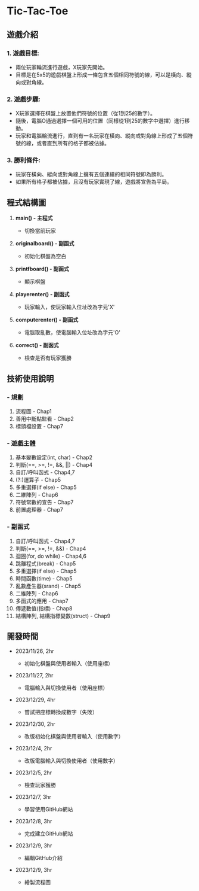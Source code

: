 # Tic-Tac-Toe

## 遊戲介紹

### 1. **遊戲目標:**
   - 兩位玩家輪流進行遊戲，X玩家先開始。
   - 目標是在5x5的遊戲棋盤上形成一條包含五個相同符號的線，可以是橫向、縱向或對角線。

### 2. **遊戲步驟:**
   - X玩家選擇在棋盤上放置他們符號的位置（從1到25的數字）。
   - 隨後，電腦O通過選擇一個可用的位置（同樣從1到25的數字中選擇）進行移動。
   - 玩家和電腦輪流進行，直到有一名玩家在橫向、縱向或對角線上形成了五個符號的線，或者直到所有的格子都被佔據。

### 3. **勝利條件:**
   - 玩家在橫向、縱向或對角線上擁有五個連續的相同符號即為勝利。
   - 如果所有格子都被佔據，且沒有玩家實現了線，遊戲將宣告為平局。

## 程式結構圖

1. **main() - 主程式**
   - 切換當前玩家

2. **originalboard() - 副函式**
   - 初始化棋盤為空白

3. **printfboard() - 副函式**
   - 顯示棋盤

4. **playerenter() - 副函式**
   - 玩家輸入，使玩家輸入位址改為字元'X'

5. **computerenter() - 副函式**
   - 電腦取亂數，使電腦輸入位址改為字元'O'

6. **correct() - 副函式**
   - 檢查是否有玩家獲勝

## 技術使用說明

### - 規劃
1. 流程圖 - Chap1
2. 善用中斷點監看 - Chap2
3. 標頭檔設置 - Chap7

### - 遊戲主體
1. 基本變數設定(int, char) - Chap2
2. 判斷(==, >=, !=, &&, ||) - Chap4
3. 自訂/呼叫函式 - Chap4,7
4. (?:)運算子 - Chap5
5. 多重選擇(if else) - Chap5
6. 二維陣列 - Chap6
7. 符號常數的宣告 - Chap7
8. 前置處理器 - Chap7

### - 副函式
1. 自訂/呼叫函式 - Chap4,7
2. 判斷(==, >=, !=, &&) - Chap4
3. 迴圈(for, do while) - Chap4,6
4. 跳離程式(break) - Chap5
5. 多重選擇(if else) - Chap5
6. 時間函數(time) - Chap5
7. 亂數產生器(srand) - Chap5
8. 二維陣列 - Chap6
9. 多函式的應用 - Chap7
10. 傳遞數值(指標) - Chap8
11. 結構陣列, 結構指標變數(struct) - Chap9

## 開發時間

- 2023/11/26, 2hr
  - 初始化棋盤與使用者輸入（使用座標）

- 2023/11/27, 2hr
  - 電腦輸入與切換使用者（使用座標）

- 2023/12/29, 4hr
  - 嘗試把座標轉換成數字（失敗）

- 2023/12/30, 2hr
  - 改版初始化棋盤與使用者輸入（使用數字）

- 2023/12/4, 2hr
  - 改版電腦輸入與切換使用者（使用數字）

- 2023/12/5, 2hr
  - 檢查玩家獲勝

- 2023/12/7, 3hr
  - 學習使用GitHub網站

- 2023/12/8, 3hr
  - 完成建立GitHub網站

- 2023/12/9, 3hr
  - 編輯GitHub介紹

- 2023/12/9, 3hr
  - 繪製流程圖
